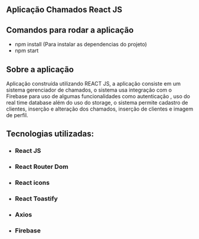 ## Aplicação Chamados React JS



## Comandos para rodar a aplicação

- npm install (Para instalar as dependencias do projeto)
- npm start

## Sobre a aplicação

Aplicação construída utilizando REACT JS, a aplicação consiste em um sistema gerenciador de chamados, o sistema usa integração com o Firebase para uso de algumas funcionalidades como autenticação , uso do real time database além do uso do storage, o sistema permite cadastro de clientes, inserção e alteração dos chamados, inserção de clientes e imagem de perfil.

## Tecnologias utilizadas:

- ### React JS
- ### React Router Dom 
- ### React icons 
- ### React Toastify
- ### Axios
- ### Firebase

